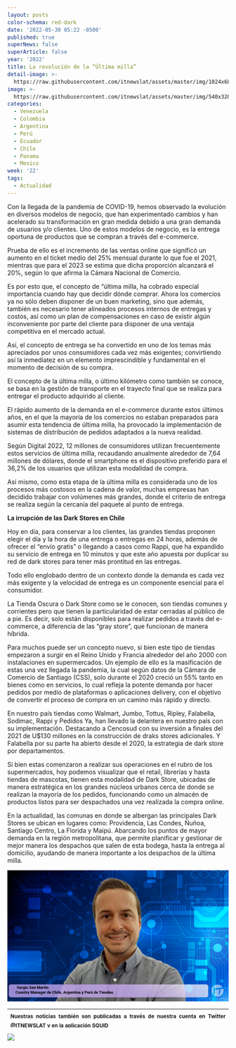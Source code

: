 ```yaml
---
layout: posts
color-schema: red-dark
date: '2022-05-30 05:22 -0500'
published: true
superNews: false
superArticle: false
year: '2022'
title: La revolución de la “Última milla”
detail-image: >-
  https://raw.githubusercontent.com/itnewslat/assets/master/img/1024x680/Sergio-San-Martin-g.jpg
image: >-
  https://raw.githubusercontent.com/itnewslat/assets/master/img/540x320/Sergio-San-Martin-p.jpg
categories:
  - Venezuela
  - Colombia
  - Argentina
  - Perú
  - Ecuador
  - Chile
  - Panama
  - Mexico
week: '22'
tags:
  - Actualidad
---
```

Con la llegada de la pandemia de COVID-19, hemos observado la evolución en diversos modelos de negocio, que han experimentado cambios y han acelerado su transformación en gran medida debido a una gran demanda de usuarios y/o clientes. Uno de estos modelos de negocio, es la entrega oportuna de productos que se compran a través del e-commerce.

Prueba de ello es el incremento de las ventas online que significó un aumento en el ticket medio del 25% mensual durante lo que fue el 2021, mientras que para el 2023 se estima que dicha proporción alcanzará el 20%, según lo que afirma la Cámara Nacional de Comercio.

Es por esto que, el concepto de “última milla, ha cobrado especial importancia cuando hay que decidir dónde comprar. Ahora los comercios ya no sólo deben disponer de un buen marketing, sino que además, también es necesario tener alineados procesos internos de entregas y costos, así como un plan de compensaciones en caso de existir algún inconveniente por parte del cliente para disponer de una ventaja competitiva en el mercado actual.

Así, el concepto de entrega se ha convertido en uno de los temas más apreciados por unos consumidores cada vez más exigentes; convirtiendo así la inmediatez en un elemento imprescindible y fundamental en el momento de decisión de su compra.

El concepto de la última milla, o último kilómetro como también se conoce, se basa en la gestión de transporte en el trayecto final que se realiza para entregar el producto adquirido al cliente. 

El rápido aumento de la demanda en el e-commerce durante estos últimos años, en el que la mayoría de los comercios no estaban preparados para asumir esta tendencia de última milla, ha provocado la implementación de sistemas de distribución de pedidos adaptados a la nueva realidad. 

Según Digital 2022, 12 millones de consumidores utilizan frecuentemente estos servicios de última milla, recaudando anualmente alrededor de 7,64 millones de dólares, donde el smartphone es el dispositivo preferido para el  36,2% de los usuarios que utilizan esta modalidad de compra.

Así mismo, como esta etapa de la última milla es considerada uno de los procesos más costosos en la cadena de valor, muchas empresas han decidido trabajar con volúmenes más grandes, donde el criterio de entrega se realiza según la cercanía del paquete al punto de entrega.

**La irrupción de las Dark Stores en Chile**

Hoy en día, para conservar a los clientes, las grandes tiendas proponen elegir el día y la hora de una entrega o entregas en 24 horas, además de ofrecer el “envío gratis” o llegando a casos como Rappi, que ha expandido su servicio de entrega en 10 minutos y que este año apuesta por duplicar su red de dark stores para tener más prontitud en las entregas. 

Todo ello englobado dentro de un contexto donde la demanda es cada vez más exigente y la velocidad de entrega es un componente esencial para el consumidor. 

La Tienda Oscura o Dark Store como se le conocen, son tiendas comunes y corrientes pero que tienen la particularidad de estar cerradas al público de a pie. Es decir, solo están disponibles para realizar pedidos a través del e-commerce, a diferencia de las “gray store”, que funcionan de manera híbrida.

Para muchos puede ser un concepto nuevo, si bien este tipo de tiendas empezaron a surgir en el Reino Unido y Francia alrededor del año 2000 con instalaciones en supermercados. Un ejemplo de ello es la masificación de estas una vez llegada la pandemia, la cual según datos de la Cámara de Comercio de Santiago (CSS), solo durante el 2020 creció un 55% tanto en bienes como en servicios, lo cual refleja la potente demanda por hacer pedidos por medio de plataformas o aplicaciones delivery, con el objetivo de convertir el proceso de compra en un camino más rápido y directo.

En nuestro país tiendas como Walmart, Jumbo, Tottus, Ripley, Falabella, Sodimac, Rappi y Pedidos Ya, han llevado la delantera en nuestro país con su implementación. Destacando a Cencosud con su inversión a finales del 2021 de U$130 millones en la construcción de draks stores adicionales. Y Falabella por su parte ha abierto desde el 2020, la estrategia de dark store por departamentos.

Si bien estas comenzaron a realizar sus operaciones en el rubro de los supermercados, hoy podemos visualizar que el retail, librerías y hasta tiendas de mascotas, tienen esta modalidad de Dark Store, ubicadas de manera estratégica en los grandes núcleos urbanos cerca de donde se realizan la mayoría de los pedidos, funcionando como un almacén de productos listos para ser despachados una vez realizada la compra online.

En la actualidad, las comunas en donde se albergan las principales Dark Stores se ubican en lugares como: Providencia, Las Condes, Ñuñoa, Santiago Centro, La Florida y Maipú. Abarcando los puntos de mayor demanda en la región metropolitana, que permite planificar y gestionar de mejor manera los despachos que salen de esta bodega, hasta la entrega al domicilio, ayudando de manera importante a los despachos de la última milla.

![](https://raw.githubusercontent.com/itnewslat/assets/master/img/540x320/Sergio-San-Martin-p.jpg)

<table style="height: 42px;" width="569">
<tbody>
<tr>
<td style="text-align: justify;"><sub><strong>Nuestras noticias también son publicadas a través de nuestra cuenta en Twitter <a href="https://twitter.com/itnewslat?lang=es">@ITNEWSLAT</a> y en la aplicación <a href="https://squidapp.co/en/">SQUID</a></strong></sub></td>
</tr>
</tbody>
</table>

<img src="https://tracker.metricool.com/c3po.jpg?hash=56f88a41e39ab42c063cc51676587a04"/>
